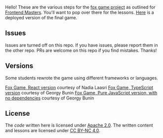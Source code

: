Hello! These are the various steps for the [fox game project][site] as outlined for [Frontend Masters][fem]. You'll want to pop over there for the lessons. [Here][game] is a deployed version of the final game.

## Issues

Issues are turned off on this repo. If you have issues, please report them in the other repo. PRs are welcome on this repo if you find mistakes. Thanks!

## Versions

Some students rewrote the game using different frameworks or languages.

[Fox Game, React version](https://github.com/LaasriNadia/fox_app) courtesy of Nadia Laasri
[Fox Game, TypeScript version](https://github.com/BrkCoder/fox-game/tree/typescript-game-version) courtesy of Georgy Bunin
[Fox Game, Pure JavaScript version, with no dependencies](https://github.com/BrkCoder/fox-game) courtesy of Georgy Bunin

## License

The _code_ written here is licensed under [Apache 2.0][apache]. The written content and lessons are licensed under [CC BY-NC 4.0][cc].

[fem]: https://frontendmasters.com/
[site]: https://btholt.github.io/project-fox-game-site/
[cc]: https://creativecommons.org/licenses/by-nc/4.0/legalcode
[apache]: https://www.apache.org/licenses/LICENSE-2.0.txt
[game]: https://btholt.github.io/project-files-for-fox-game/
